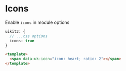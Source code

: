 # Icons

Enable `icons` in module options

```ts [nuxt.config.ts]
uikit3: {
  // ...css options
  icons: true
}
```

```html [page/component]
<template>
  <span data-uk-icon="icon: heart; ratio: 2"></span>
</template>
```
